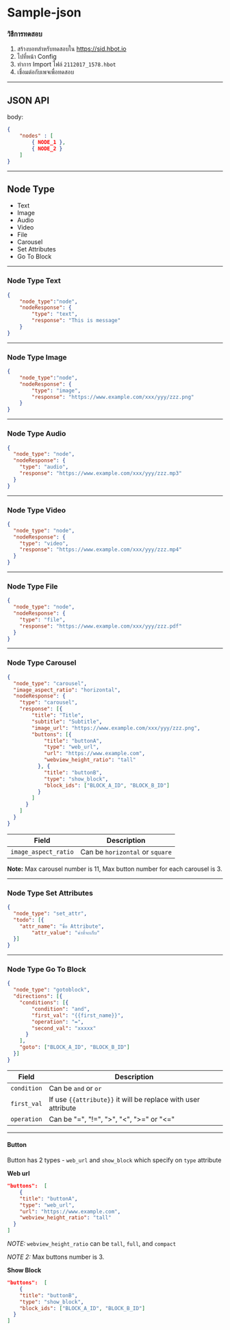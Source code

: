 # Sample-json

### วิธีการทดสอบ

1. สร้างบอทสำหรับทดสอบใน https://sid.hbot.io
2. ไปที่หน้า Config
3. ทำการ Import ไฟล์ `2112017_1578.hbot`
4. เชื่อมต่อกับเพจเพื่อทดสอบ

---

## JSON API

body:
```json
{
	"nodes" : [
		{ NODE_1 },
		{ NODE_2 }
	]
}
```

---
## Node Type
- Text
- Image
- Audio
- Video
- File
- Carousel
- Set Attributes
- Go To Block

---

### Node Type Text

```json
{
	"node_type":"node",
	"nodeResponse": {
		"type": "text",
		"response": "This is message"
	}
}
```
---

### Node Type Image
```json
{
	"node_type":"node",
	"nodeResponse": {
		"type": "image",
		"response": "https://www.example.com/xxx/yyy/zzz.png"
	}
}
```
---

### Node Type Audio
```json
{
  "node_type": "node",
  "nodeResponse": {
    "type": "audio",
    "response": "https://www.example.com/xxx/yyy/zzz.mp3"
  }
}
```
---

### Node Type Video
```json
{
  "node_type": "node",
  "nodeResponse": {
    "type": "video",
    "response": "https://www.example.com/xxx/yyy/zzz.mp4"
  }
}
```
---

### Node Type File
```json
{
  "node_type": "node",
  "nodeResponse": {
    "type": "file",
    "response": "https://www.example.com/xxx/yyy/zzz.pdf"
  }
}
```
---

### Node Type Carousel
```json
{
  "node_type": "carousel",
  "image_aspect_ratio": "horizontal",
  "nodeResponse": {
    "type": "carousel",
    "response": [{
        "title": "Title",
        "subtitle": "Subtitle",
        "image_url": "https://www.example.com/xxx/yyy/zzz.png",
        "buttons": [{
            "title": "buttonA",
            "type": "web_url",
            "url": "https://www.example.com",
            "webview_height_ratio": "tall" 
          }, {
            "title": "buttonB",
            "type": "show_block",
            "block_ids": ["BLOCK_A_ID", "BLOCK_B_ID"]
          }
        ]
      }
    ]
  }
}
```

| Field 								| Description 
|-----------------------|-----------------
| `image_aspect_ratio`	| Can be `horizontal` or `square`

**Note:** Max carousel number is 11, Max button number for each carousel is 3.


---


### Node Type Set Attributes
```json
{
  "node_type": "set_attr",
  "todo": [{
    "attr_name": "ชื่อ Attribute",
		"attr_value": "ค่าที่จะเก็บ"
  }]
}
```

---


### Node Type Go To Block
```json
{
  "node_type": "gotoblock",
  "directions": [{
    "conditions": [{
        "condition": "and",
        "first_val": "{{first_name}}",
        "operation": "=",
        "second_val": "xxxxx"
      }
    ],
    "goto": ["BLOCK_A_ID", "BLOCK_B_ID"]
  }]
}
```

| Field 			| Description 
|-------------|-----------------
| `condition`	| Can be `and` or `or`
| `first_val` | If use `{{attribute}}` it will be replace with user attribute
| `operation`	| Can be "=", "!=", ">", "<", ">=" or "<="

---

#### Button
Button has 2 types - `web_url` and `show_block` which specify on `type` attribute

**Web url**
```json
"buttons":  [
	{
    "title": "buttonA",
    "type": "web_url",
    "url": "https://www.example.com",
    "webview_height_ratio": "tall"
  }
]
```

*NOTE:* `webview_height_ratio` can be `tall`, `full`, and `compact`

*NOTE 2:* Max buttons number is 3.

**Show Block**
```json
"buttons":  [
	{
    "title": "buttonB",
    "type": "show_block",
    "block_ids": ["BLOCK_A_ID", "BLOCK_B_ID"]
  }
]
```
